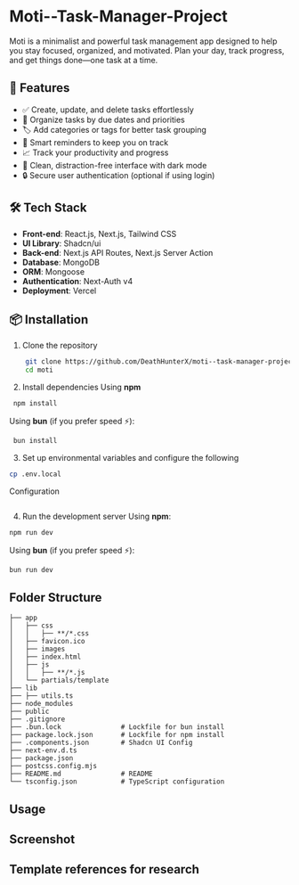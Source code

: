 # Moti--Task-Manager-Project

Moti is a minimalist and powerful task management app designed to help you stay focused, organized, and motivated. Plan your day, track progress, and get things done—one task at a time.

## 🚀 Features

-   ✅ Create, update, and delete tasks effortlessly
-   📅 Organize tasks by due dates and priorities
-   🏷️ Add categories or tags for better task grouping
-   🔔 Smart reminders to keep you on track
-   📈 Track your productivity and progress
-   🌙 Clean, distraction-free interface with dark mode
-   🔒 Secure user authentication (optional if using login)

## 🛠️ Tech Stack

-   **Front-end**: React.js, Next.js, Tailwind CSS
-   **UI Library**: Shadcn/ui
-   **Back-end**: Next.js API Routes, Next.js Server Action
-   **Database**: MongoDB
-   **ORM**: Mongoose
-   **Authentication**: Next-Auth v4
-   **Deployment**: Vercel

## 📦 Installation

1. Clone the repository

```bash
    git clone https://github.com/DeathHunterX/moti--task-manager-project.git
    cd moti
```

2. Install dependencies
   Using **npm**

```bash
 npm install
```

Using **bun** (if you prefer speed ⚡):

```bash
 bun install
```

3. Set up environmental variables and configure the following

```bash
cp .env.local
```

Configuration

```

```

4. Run the development server
   Using **npm**:

```bash
npm run dev
```

Using **bun** (if you prefer speed ⚡):

```bash
bun run dev
```

## Folder Structure

```
├── app
│   ├── css
│   │   ├── **/*.css
│   ├── favicon.ico
│   ├── images
│   ├── index.html
│   ├── js
│   │   ├── **/*.js
│   └── partials/template
├── lib
├── ├── utils.ts
├── node_modules
├── public
├── .gitignore
├── .bun.lock               # Lockfile for bun install
├── package.lock.json       # Lockfile for npm install
├── .components.json        # Shadcn UI Config
├── next-env.d.ts
├── package.json
├── postcss.config.mjs
├── README.md               # README
└── tsconfig.json           # TypeScript configuration
```

## Usage

## Screenshot

## Template references for research
